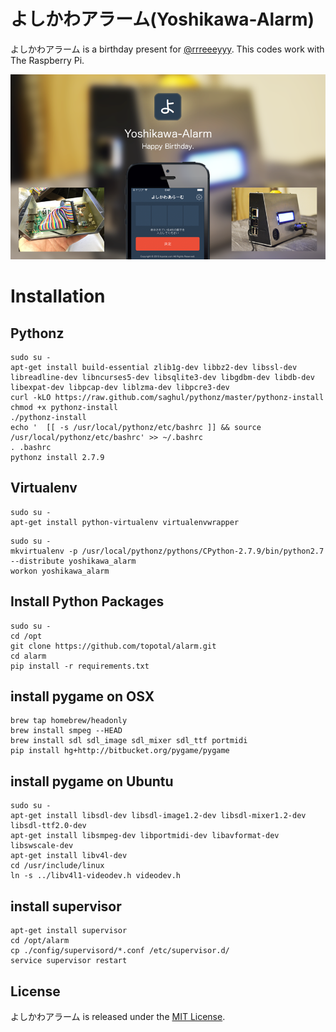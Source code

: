 # よしかわアラーム(Yoshikawa-Alarm)

よしかわアラーム is a birthday present for [@rrreeeyyy](https://twitter.com/rrreeeyyy).
This codes work with The Raspberry Pi.

![よしかわあらーむ](./images/main.png)

# Installation

## Pythonz 

```
sudo su -
apt-get install build-essential zlib1g-dev libbz2-dev libssl-dev libreadline-dev libncurses5-dev libsqlite3-dev libgdbm-dev libdb-dev libexpat-dev libpcap-dev liblzma-dev libpcre3-dev
curl -kLO https://raw.github.com/saghul/pythonz/master/pythonz-install
chmod +x pythonz-install
./pythonz-install
echo '  [[ -s /usr/local/pythonz/etc/bashrc ]] && source /usr/local/pythonz/etc/bashrc' >> ~/.bashrc
. .bashrc
pythonz install 2.7.9
```


## Virtualenv

```
sudo su -
apt-get install python-virtualenv virtualenvwrapper
```

```
sudo su -
mkvirtualenv -p /usr/local/pythonz/pythons/CPython-2.7.9/bin/python2.7 --distribute yoshikawa_alarm
workon yoshikawa_alarm
```

## Install Python Packages

```
sudo su -
cd /opt
git clone https://github.com/topotal/alarm.git
cd alarm
pip install -r requirements.txt
```

## install pygame on OSX

```
brew tap homebrew/headonly
brew install smpeg --HEAD
brew install sdl sdl_image sdl_mixer sdl_ttf portmidi
pip install hg+http://bitbucket.org/pygame/pygame
```

## install pygame on Ubuntu

```
sudo su -
apt-get install libsdl-dev libsdl-image1.2-dev libsdl-mixer1.2-dev libsdl-ttf2.0-dev 
apt-get install libsmpeg-dev libportmidi-dev libavformat-dev libswscale-dev
apt-get install libv4l-dev
cd /usr/include/linux
ln -s ../libv4l1-videodev.h videodev.h
```

## install supervisor

```
apt-get install supervisor
cd /opt/alarm
cp ./config/supervisord/*.conf /etc/supervisor.d/
service supervisor restart
```


## License

よしかわアラーム is released under the [MIT License](http://www.opensource.org/licenses/MIT).

